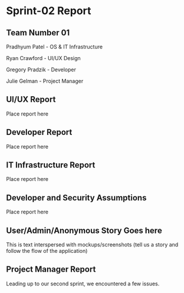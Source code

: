 # Sprint-02 Report

## Team Number 01

Pradhyum Patel - OS & IT Infrastructure

Ryan Crawford - UI/UX Design

Gregory Pradzik - Developer

Julie Gelman - Project Manager

## UI/UX Report

Place report here

## Developer Report

Place report here

## IT Infrastructure Report

Place report here

## Developer and Security Assumptions

Place report here

## User/Admin/Anonymous Story Goes here

This is text interspersed with mockups/screenshots (tell us a story and follow the flow of the application)

## Project Manager Report

Leading up to our second sprint, we encountered a few issues. 
